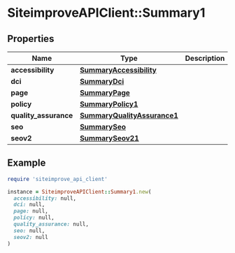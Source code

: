 # SiteimproveAPIClient::Summary1

## Properties

| Name | Type | Description | Notes |
| ---- | ---- | ----------- | ----- |
| **accessibility** | [**SummaryAccessibility**](SummaryAccessibility.md) |  | [optional] |
| **dci** | [**SummaryDci**](SummaryDci.md) |  | [optional] |
| **page** | [**SummaryPage**](SummaryPage.md) |  | [optional] |
| **policy** | [**SummaryPolicy1**](SummaryPolicy1.md) |  | [optional] |
| **quality_assurance** | [**SummaryQualityAssurance1**](SummaryQualityAssurance1.md) |  | [optional] |
| **seo** | [**SummarySeo**](SummarySeo.md) |  | [optional] |
| **seov2** | [**SummarySeov21**](SummarySeov21.md) |  | [optional] |

## Example

```ruby
require 'siteimprove_api_client'

instance = SiteimproveAPIClient::Summary1.new(
  accessibility: null,
  dci: null,
  page: null,
  policy: null,
  quality_assurance: null,
  seo: null,
  seov2: null
)
```

